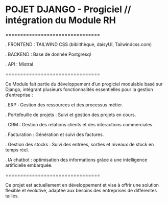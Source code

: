 # POJET DJANGO - Progiciel // intégration du Module RH

================================

. FRONTEND : TAILWIND CSS (biblithèque, daisyUI, Tailwindcss.com)

. BACKEND : Base de donnée Postgresql

. API : Mistral

================================

Ce Module fait partie du développement d’un progiciel modulable basé sur Django, intégrant plusieurs fonctionnalités essentielles pour la gestion d’entreprise :

. ERP : Gestion des ressources et des processus métier.

. Portefeuille de projets : Suivi et gestion des projets en cours.

. CRM : Gestion des relations clients et des interactions commerciales.

. Facturation : Génération et suivi des factures.

. Gestion des stocks : Suivi des entrées, sorties et niveaux de stock en temps réel.

. IA chatbot : optimisation des informations grâce à une intelligence artificielle embarquée.

================================

Ce projet est actuellement en développement et vise à offrir une solution flexible et évolutive, adaptée aux besoins des entreprises de différentes tailles.
